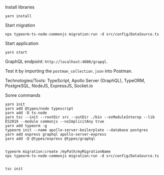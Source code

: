 Install libraries

```text
yarn install
```

Start migration

```text
npx typeorm-ts-node-commonjs migration:run -d src/config/DataSource.ts
```

Start application

```text
yarn start
```

GraphQL endpoint: `http://localhost:4000/grapql`.

Test it by importing the `postman_collection.json` into Postman.

Technologies/Tools: TypeScript, Apollo Server (GraphQL), TypeORM, PostgreSQL, NodeJS, ExpressJS, Socket.io

Some commands

```text
yarn init
yarn add @types/node typescript
yarn add -D ts-node
yarn tsc --init --rootDir src --outDir ./bin --esModuleInterop --lib ES2019 --module commonjs --noImplicitAny true
yarn add typeorm -g
typeorm init --name apollo-server-boilerplate --database postgres
yarn add express graphql apollo-server-express
yarn add -D @types/express @types/graphql


typeorm migration:create /myPath/myMigrationName
npx typeorm-ts-node-commonjs migration:run -d src/config/DataSource.ts


tsc init
```